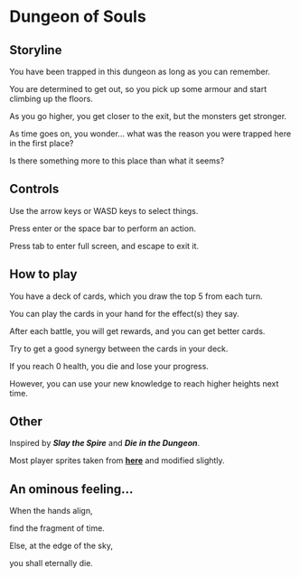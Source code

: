 # Dungeon of Souls

## Storyline

You have been trapped in this dungeon as long as you can remember.

You are determined to get out, so you pick up some armour and start climbing up the floors.

As you go higher, you get closer to the exit, but the monsters get stronger.

As time goes on, you wonder... what was the reason you were trapped here in the first place?

Is there something more to this place than what it seems?

## Controls

Use the arrow keys or WASD keys to select things.

Press enter or the space bar to perform an action.

Press tab to enter full screen, and escape to exit it.

## How to play

You have a deck of cards, which you draw the top 5 from each turn.

You can play the cards in your hand for the effect(s) they say.

After each battle, you will get rewards, and you can get better cards.

Try to get a good synergy between the cards in your deck.

If you reach 0 health, you die and lose your progress.

However, you can use your new knowledge to reach higher heights next time.

## Other

Inspired by ***Slay the Spire*** and ***Die in the Dungeon***.

Most player sprites taken from [**here**](https://aamatniekss.itch.io/fantasy-knight-free-pixelart-animated-character) and modified slightly.

## An ominous feeling...

When the hands align,

find the fragment of time.

Else, at the edge of the sky,

you shall eternally die.
